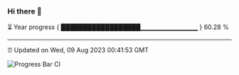 ### Hi there 👋

⏳ Year progress { ██████████████████▁▁▁▁▁▁▁▁▁▁▁▁ } 60.28 %

---

⏰ Updated on Wed, 09 Aug 2023 00:41:53 GMT

![Progress Bar CI](https://github.com/Shyam-Makwana/GitHub-Actions-Demo/workflows/Progress%20Bar%20CI/badge.svg)
